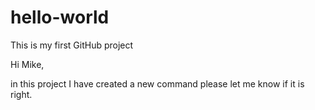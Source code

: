 # hello-world
This is my first GitHub project

Hi Mike,

in this project I have created a new command please let me know if it is right.
